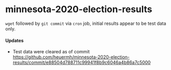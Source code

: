 # minnesota-2020-election-results

`wget` followed by `git commit` via `cron` job, initial results appear to be test data only.

#### Updates

* Test data were cleared as of commit https://github.com/heuermh/minnesota-2020-election-results/commit/e88504d788711c99941f8b9c6046a4b86a7c5000
